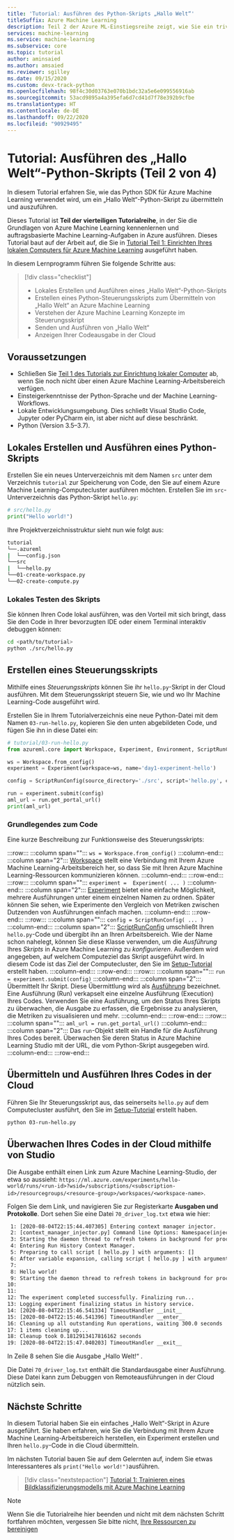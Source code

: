 ```yaml
---
title: 'Tutorial: Ausführen des Python-Skripts „Hallo Welt“'
titleSuffix: Azure Machine Learning
description: Teil 2 der Azure ML-Einstiegsreihe zeigt, wie Sie ein triviales „Hallo Welt“-Python-Skript in die Cloud übermitteln.
services: machine-learning
ms.service: machine-learning
ms.subservice: core
ms.topic: tutorial
author: aminsaied
ms.author: amsaied
ms.reviewer: sgilley
ms.date: 09/15/2020
ms.custom: devx-track-python
ms.openlocfilehash: 98f4c30d03763e070b1bdc32a5e6e099556916ab
ms.sourcegitcommit: 53acd9895a4a395efa6d7cd41d7f78e392b9cfbe
ms.translationtype: HT
ms.contentlocale: de-DE
ms.lasthandoff: 09/22/2020
ms.locfileid: "90929495"
---
```

# <a name="tutorial-run-hello-world-python-script-part-2-of-4"></a>Tutorial: Ausführen des „Hallo Welt“-Python-Skripts (Teil 2 von 4)

In diesem Tutorial erfahren Sie, wie das Python SDK für Azure Machine Learning verwendet wird, um ein „Hallo Welt“-Python-Skript zu übermitteln und auszuführen.

Dieses Tutorial ist **Teil der vierteiligen Tutorialreihe**, in der Sie die Grundlagen von Azure Machine Learning kennenlernen und auftragsbasierte Machine Learning-Aufgaben in Azure ausführen. Dieses Tutorial baut auf der Arbeit auf, die Sie in [Tutorial Teil 1: Einrichten Ihres lokalen Computers für Azure Machine Learning](
tutorial-1st-experiment-sdk-setup-local.md) ausgeführt haben.

In diesem Lernprogramm führen Sie folgende Schritte aus:

> [!div class="checklist"]
> * Lokales Erstellen und Ausführen eines „Hallo Welt“-Python-Skripts
> * Erstellen eines Python-Steuerungsskripts zum Übermitteln von „Hallo Welt“ an Azure Machine Learning
> * Verstehen der Azure Machine Learning Konzepte im Steuerungsskript
> * Senden und Ausführen von „Hallo Welt“
> * Anzeigen Ihrer Codeausgabe in der Cloud

## <a name="prerequisites"></a>Voraussetzungen

- Schließen Sie [Teil 1 des Tutorials zur Einrichtung lokaler Computer](tutorial-1st-experiment-sdk-setup-local.md) ab, wenn Sie noch nicht über einen Azure Machine Learning-Arbeitsbereich verfügen.
- Einsteigerkenntnisse der Python-Sprache und der Machine Learning-Workflows.
- Lokale Entwicklungsumgebung. Dies schließt Visual Studio Code, Jupyter oder PyCharm ein, ist aber nicht auf diese beschränkt.
- Python (Version 3.5–3.7).

## <a name="create-and-run-a-python-script-locally"></a>Lokales Erstellen und Ausführen eines Python-Skripts

Erstellen Sie ein neues Unterverzeichnis mit dem Namen `src` unter dem Verzeichnis `tutorial` zur Speicherung von Code, den Sie auf einem Azure Machine Learning-Computecluster ausführen möchten. Erstellen Sie im `src`-Unterverzeichnis das Python-Skript `hello.py`:

```python
# src/hello.py
print("Hello world!")
```

Ihre Projektverzeichnisstruktur sieht nun wie folgt aus:

```Bash
tutorial
└──.azureml
|  └──config.json
└──src
|  └──hello.py
└──01-create-workspace.py
└──02-create-compute.py
```

### <a name="test-your-script-locally"></a>Lokales Testen des Skripts

Sie können Ihren Code lokal ausführen, was den Vorteil mit sich bringt, dass Sie den Code in Ihrer bevorzugten IDE oder einem Terminal interaktiv debuggen können:

```bash
cd <path/to/tutorial>
python ./src/hello.py
```

## <a name="create-a-control-script"></a>Erstellen eines Steuerungsskripts

Mithilfe eines *Steuerungsskripts* können Sie ihr `hello.py`-Skript in der Cloud ausführen.  Mit dem Steuerungsskript steuern Sie, wie und wo Ihr Machine Learning-Code ausgeführt wird.  

Erstellen Sie in Ihrem Tutorialverzeichnis eine neue Python-Datei mit dem Namen `03-run-hello.py`, kopieren Sie den unten abgebildeten Code, und fügen Sie ihn in diese Datei ein:

```python
# tutorial/03-run-hello.py
from azureml.core import Workspace, Experiment, Environment, ScriptRunConfig

ws = Workspace.from_config()
experiment = Experiment(workspace=ws, name='day1-experiment-hello')

config = ScriptRunConfig(source_directory='./src', script='hello.py', compute_target='cpu-cluster')

run = experiment.submit(config)
aml_url = run.get_portal_url()
print(aml_url)
```

### <a name="understand-the-code"></a>Grundlegendes zum Code

Eine kurze Beschreibung zur Funktionsweise des Steuerungsskripts:

:::row:::
   :::column span="":::
      `ws = Workspace.from_config()`
   :::column-end:::
   :::column span="2":::
      [Workspace](https://docs.microsoft.com/python/api/azureml-core/azureml.core.workspace.workspace?view=azure-ml-py&preserve-view=true) stellt eine Verbindung mit Ihrem Azure Machine Learning-Arbeitsbereich her, so dass Sie mit Ihren Azure Machine Learning-Ressourcen kommunizieren können.
   :::column-end:::
:::row-end:::
:::row:::
   :::column span="":::
      `experiment =  Experiment( ... )`
   :::column-end:::
   :::column span="2":::
      [Experiment](https://docs.microsoft.com/python/api/azureml-core/azureml.core.experiment.experiment?view=azure-ml-py&preserve-view=true) bietet eine einfache Möglichkeit, mehrere Ausführungen unter einem einzelnen Namen zu ordnen. Später können Sie sehen, wie Experimente den Vergleich von Metriken zwischen Dutzenden von Ausführungen einfach machen.
   :::column-end:::
:::row-end:::
:::row:::
   :::column span="":::
      `config = ScriptRunConfig( ... )` 
   :::column-end:::
   :::column span="2":::
      [ScriptRunConfig](https://docs.microsoft.com/python/api/azureml-core/azureml.core.scriptrunconfig?view=azure-ml-py&preserve-view=true) umschließt Ihren `hello.py`-Code und übergibt ihn an Ihren Arbeitsbereich. Wie der Name schon nahelegt, können Sie diese Klasse verwenden, um die _Ausführung_ Ihres _Skripts_ in Azure Machine Learning zu _konfigurieren_. Außerdem wird angegeben, auf welchem Computeziel das Skript ausgeführt wird.  In diesem Code ist das Ziel der Computecluster, den Sie im [Setup-Tutorial](tutorial-1st-experiment-sdk-setup-local.md) erstellt haben.
   :::column-end:::
:::row-end:::
:::row:::
   :::column span="":::
      `run = experiment.submit(config)`
   :::column-end:::
   :::column span="2":::
       Übermittelt Ihr Skript. Diese Übermittlung wird als [Ausführung](https://docs.microsoft.com/python/api/azureml-core/azureml.core.run(class)?view=azure-ml-py&preserve-view=true) bezeichnet.  Eine Ausführung (Run) verkapselt eine einzelne Ausführung (Execution) Ihres Codes. Verwenden Sie eine Ausführung, um den Status Ihres Skripts zu überwachen, die Ausgabe zu erfassen, die Ergebnisse zu analysieren, die Metriken zu visualisieren und mehr.
   :::column-end:::
:::row-end:::
:::row:::
   :::column span="":::
      `aml_url = run.get_portal_url()` 
   :::column-end:::
   :::column span="2":::
        Das `run`-Objekt stellt ein Handle für die Ausführung Ihres Codes bereit. Überwachen Sie deren Status in Azure Machine Learning Studio mit der URL, die vom Python-Skript ausgegeben wird.  
   :::column-end:::
:::row-end:::

## <a name="submit-and-run-your-code-in-the-cloud"></a>Übermitteln und Ausführen Ihres Codes in der Cloud

Führen Sie Ihr Steuerungsskript aus, das seinerseits `hello.py` auf dem Computecluster ausführt, den Sie im [Setup-Tutorial](tutorial-1st-experiment-sdk-setup-local.md) erstellt haben.

```bash
python 03-run-hello.py
```

## <a name="monitor-your-code-in-the-cloud-using-studio"></a>Überwachen Ihres Codes in der Cloud mithilfe von Studio

Die Ausgabe enthält einen Link zum Azure Machine Learning-Studio, der etwa so aussieht: `https://ml.azure.com/experiments/hello-world/runs/<run-id>?wsid=/subscriptions/<subscription-id>/resourcegroups/<resource-group>/workspaces/<workspace-name>`.

Folgen Sie dem Link, und navigieren Sie zur Registerkarte **Ausgaben und Protokolle**. Dort sehen Sie eine Datei `70_driver_log.txt` etwa wie hier:

```txt
 1: [2020-08-04T22:15:44.407305] Entering context manager injector.
 2: [context_manager_injector.py] Command line Options: Namespace(inject=['ProjectPythonPath:context_managers.ProjectPythonPath', 'RunHistory:context_managers.RunHistory', 'TrackUserError:context_managers.TrackUserError', 'UserExceptions:context_managers.UserExceptions'], invocation=['hello.py'])
 3: Starting the daemon thread to refresh tokens in background for process with pid = 31263
 4: Entering Run History Context Manager.
 5: Preparing to call script [ hello.py ] with arguments: []
 6: After variable expansion, calling script [ hello.py ] with arguments: []
 7:
 8: Hello world!
 9: Starting the daemon thread to refresh tokens in background for process with pid = 31263
10:
11:
12: The experiment completed successfully. Finalizing run...
13: Logging experiment finalizing status in history service.
14: [2020-08-04T22:15:46.541334] TimeoutHandler __init__
15: [2020-08-04T22:15:46.541396] TimeoutHandler __enter__
16: Cleaning up all outstanding Run operations, waiting 300.0 seconds
17: 1 items cleaning up...
18: Cleanup took 0.1812913417816162 seconds
19: [2020-08-04T22:15:47.040203] TimeoutHandler __exit__
```

In Zeile 8 sehen Sie die Ausgabe „Hallo Welt!“ .

Die Datei `70_driver_log.txt` enthält die Standardausgabe einer Ausführung. Diese Datei kann zum Debuggen von Remoteausführungen in der Cloud nützlich sein.

## <a name="next-steps"></a>Nächste Schritte

In diesem Tutorial haben Sie ein einfaches „Hallo Welt“-Skript in Azure ausgeführt. Sie haben erfahren, wie Sie die Verbindung mit Ihrem Azure Machine Learning-Arbeitsbereich herstellen, ein Experiment erstellen und Ihren `hello.py`-Code in die Cloud übermitteln.

Im nächsten Tutorial bauen Sie auf dem Gelernten auf, indem Sie etwas Interessanteres als `print("Hello world!")`ausführen.

> [!div class="nextstepaction"]
> [Tutorial 1: Trainieren eines Bildklassifizierungsmodells mit Azure Machine Learning](tutorial-1st-experiment-sdk-train.md)

>[!NOTE] 
> Wenn Sie die Tutorialreihe hier beenden und nicht mit dem nächsten Schritt fortfahren möchten, vergessen Sie bitte nicht, [Ihre Ressourcen zu bereinigen](tutorial-1st-experiment-bring-data.md#clean-up-resources)

